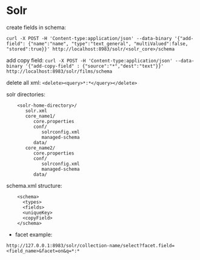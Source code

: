 # Solr

create fields in schema:

    curl -X POST -H 'Content-type:application/json' --data-binary '{"add-field": {"name":"name", "type":"text_general", "multiValued":false, "stored":true}}' http://localhost:8983/solr/<solr_core>/schema

add copy field:
`curl -X POST -H 'Content-type:application/json' --data-binary '{"add-copy-field" : {"source":"*","dest":"text"}}' http://localhost:8983/solr/films/schema`

delete all xml: `<delete><query>*:*</query></delete>`

solr directories:
```
    <solr-home-directory>/
       solr.xml
       core_name1/
          core.properties
          conf/
             solrconfig.xml
             managed-schema
          data/
       core_name2/
          core.properties
          conf/
             solrconfig.xml
             managed-schema
          data/
```
schema.xml structure:

```
    <schema>
      <types>
      <fields>
      <uniqueKey>
      <copyField>
    </schema>
```

* facet example:
```
http://127.0.0.1:8983/solr/collection-name/select?facet.field=<field_name>&facet=on&q=*:*
```